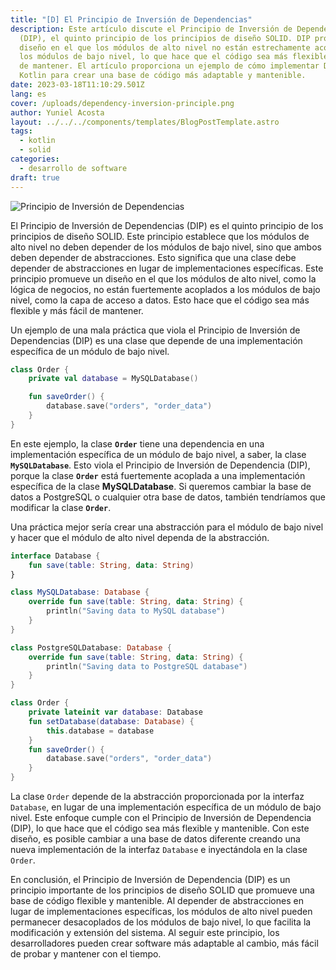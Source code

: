 ```yaml
---
title: "[D] El Principio de Inversión de Dependencias"
description: Este artículo discute el Principio de Inversión de Dependencias
  (DIP), el quinto principio de los principios de diseño SOLID. DIP promueve un
  diseño en el que los módulos de alto nivel no están estrechamente acoplados a
  los módulos de bajo nivel, lo que hace que el código sea más flexible y fácil
  de mantener. El artículo proporciona un ejemplo de cómo implementar DIP en
  Kotlin para crear una base de código más adaptable y mantenible.
date: 2023-03-18T11:10:29.501Z
lang: es
cover: /uploads/dependency-inversion-principle.png
author: Yuniel Acosta
layout: ../../../components/templates/BlogPostTemplate.astro
tags:
  - kotlin
  - solid
categories:
  - desarrollo de software
draft: true
---
```

![Principio de Inversión de Dependencias](/uploads/dependency-inversion-principle.png "Principio de Inversión de Dependencias")


El Principio de Inversión de Dependencias (DIP) es el quinto principio de los principios de diseño SOLID. Este principio establece que los módulos de alto nivel no deben depender de los módulos de bajo nivel, sino que ambos deben depender de abstracciones. Esto significa que una clase debe depender de abstracciones en lugar de implementaciones específicas. Este principio promueve un diseño en el que los módulos de alto nivel, como la lógica de negocios, no están fuertemente acoplados a los módulos de bajo nivel, como la capa de acceso a datos. Esto hace que el código sea más flexible y más fácil de mantener.

Un ejemplo de una mala práctica que viola el Principio de Inversión de Dependencias (DIP) es una clase que depende de una implementación específica de un módulo de bajo nivel.

```kotlin
class Order {
    private val database = MySQLDatabase()

    fun saveOrder() {
        database.save("orders", "order_data")
    }
}

```

En este ejemplo, la clase **`Order`** tiene una dependencia en una implementación específica de un módulo de bajo nivel, a saber, la clase **`MySQLDatabase`**. Esto viola el Principio de Inversión de Dependencia (DIP), porque la clase **`Order`** está fuertemente acoplada a una implementación específica de la clase **MySQLDatabase**. Si queremos cambiar la base de datos a PostgreSQL o cualquier otra base de datos, también tendríamos que modificar la clase **`Order`**.

Una práctica mejor sería crear una abstracción para el módulo de bajo nivel y hacer que el módulo de alto nivel dependa de la abstracción.

```kotlin
interface Database {
    fun save(table: String, data: String)
}

class MySQLDatabase: Database {
    override fun save(table: String, data: String) {
        println("Saving data to MySQL database")
    }
}

class PostgreSQLDatabase: Database {
    override fun save(table: String, data: String) {
        println("Saving data to PostgreSQL database")
    }
}

class Order {
    private lateinit var database: Database
    fun setDatabase(database: Database) {
        this.database = database
    }
    fun saveOrder() {
        database.save("orders", "order_data")
    }
}

```

La clase `Order` depende de la abstracción proporcionada por la interfaz `Database`, en lugar de una implementación específica de un módulo de bajo nivel. Este enfoque cumple con el Principio de Inversión de Dependencia (DIP), lo que hace que el código sea más flexible y mantenible. Con este diseño, es posible cambiar a una base de datos diferente creando una nueva implementación de la interfaz `Database` e inyectándola en la clase `Order`.

En conclusión, el Principio de Inversión de Dependencia (DIP) es un principio importante de los principios de diseño SOLID que promueve una base de código flexible y mantenible. Al depender de abstracciones en lugar de implementaciones específicas, los módulos de alto nivel pueden permanecer desacoplados de los módulos de bajo nivel, lo que facilita la modificación y extensión del sistema. Al seguir este principio, los desarrolladores pueden crear software más adaptable al cambio, más fácil de probar y mantener con el tiempo.
